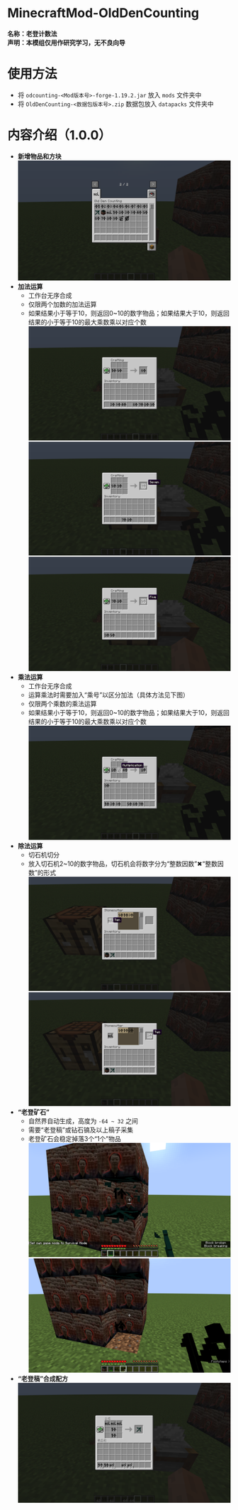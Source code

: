 # MinecraftMod-OldDenCounting
**名称：老登计数法**  
**声明：本模组仅用作研究学习，无不良向导**  

# 使用方法
  - 将 `odcounting-<Mod版本号>-forge-1.19.2.jar` 放入 `mods` 文件夹中
  - 将 `OldDenCounting-<数据包版本号>.zip` 数据包放入 `datapacks` 文件夹中

# 内容介绍（1.0.0）
  - **新增物品和方块**
    ![物品栏展示](./images/01.png)
  - **加法运算**
    - 工作台无序合成
    - 仅限两个加数的加法运算
    - 如果结果小于等于10，则返回0~10的数字物品；如果结果大于10，则返回结果的小于等于10的最大乘数乘以对应个数
      ![加法展示1](./images/02.png)
      ![加法展示2](./images/03.png)
      ![加法展示3](./images/04.png)
  - **乘法运算**
    - 工作台无序合成
    - 运算乘法时需要加入“乘号”以区分加法（具体方法见下图）
    - 仅限两个乘数的乘法运算
    - 如果结果小于等于10，则返回0~10的数字物品；如果结果大于10，则返回结果的小于等于10的最大乘数乘以对应个数
      ![乘法展示](./images/05.png)
  - **除法运算**
    - 切石机切分
    - 放入切石机2~10的数字物品，切石机会将数字分为“整数因数”✖“整数因数”的形式
      ![除法展示1](./images/06.png)
      ![除法展示2](./images/07.png)
  - **“老登矿石”**
    - 自然界自动生成，高度为 `-64 ~ 32` 之间
    - 需要“老登稿”或钻石镐及以上稿子采集
    - 老登矿石会稳定掉落3个“1个”物品
      ![矿石展示1](./images/08.png)
      ![矿石展示2](./images/09.png)
  - **“老登稿”合成配方**
      ![矿石展示2](./images/10.png)
